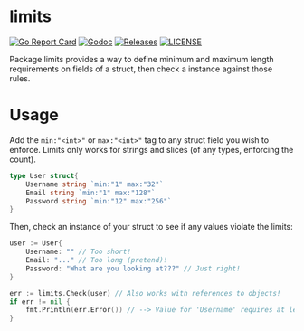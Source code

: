 # limits

[![Go Report Card](https://goreportcard.com/badge/github.com/ecnepsnai/limits?style=flat-square)](https://goreportcard.com/report/github.com/ecnepsnai/limits)
[![Godoc](http://img.shields.io/badge/go-documentation-blue.svg?style=flat-square)](https://godoc.org/github.com/ecnepsnai/limits)
[![Releases](https://img.shields.io/github/release/ecnepsnai/limits/all.svg?style=flat-square)](https://github.com/ecnepsnai/limits/releases)
[![LICENSE](https://img.shields.io/github/license/ecnepsnai/limits.svg?style=flat-square)](https://github.com/ecnepsnai/limits/blob/master/LICENSE)

Package limits provides a way to define minimum and maximum length requirements on fields of a struct, then check a instance against those rules.

# Usage

Add the `min:"<int>"` or `max:"<int>"`  tag to any struct field you wish to enforce.
Limits only works for strings and slices (of any types, enforcing the count).

```go
type User struct{
    Username string `min:"1" max:"32"`
    Email string `min:"1" max:"128"`
    Password string `min:"12" max:"256"`
}
```

Then, check an instance of your struct to see if any values violate the limits:

```go
user := User{
    Username: "" // Too short!
    Email: "..." // Too long (pretend)!
    Password: "What are you looking at???" // Just right!
}

err := limits.Check(user) // Also works with references to objects!
if err != nil {
    fmt.Println(err.Error()) // --> Value for 'Username' requires at least 1 character
}
```